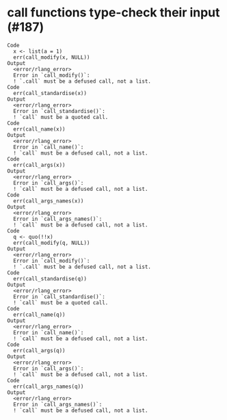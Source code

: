 # call functions type-check their input (#187)

    Code
      x <- list(a = 1)
      err(call_modify(x, NULL))
    Output
      <error/rlang_error>
      Error in `call_modify()`:
      ! `.call` must be a defused call, not a list.
    Code
      err(call_standardise(x))
    Output
      <error/rlang_error>
      Error in `call_standardise()`:
      ! `call` must be a quoted call.
    Code
      err(call_name(x))
    Output
      <error/rlang_error>
      Error in `call_name()`:
      ! `call` must be a defused call, not a list.
    Code
      err(call_args(x))
    Output
      <error/rlang_error>
      Error in `call_args()`:
      ! `call` must be a defused call, not a list.
    Code
      err(call_args_names(x))
    Output
      <error/rlang_error>
      Error in `call_args_names()`:
      ! `call` must be a defused call, not a list.
    Code
      q <- quo(!!x)
      err(call_modify(q, NULL))
    Output
      <error/rlang_error>
      Error in `call_modify()`:
      ! `.call` must be a defused call, not a list.
    Code
      err(call_standardise(q))
    Output
      <error/rlang_error>
      Error in `call_standardise()`:
      ! `call` must be a quoted call.
    Code
      err(call_name(q))
    Output
      <error/rlang_error>
      Error in `call_name()`:
      ! `call` must be a defused call, not a list.
    Code
      err(call_args(q))
    Output
      <error/rlang_error>
      Error in `call_args()`:
      ! `call` must be a defused call, not a list.
    Code
      err(call_args_names(q))
    Output
      <error/rlang_error>
      Error in `call_args_names()`:
      ! `call` must be a defused call, not a list.

